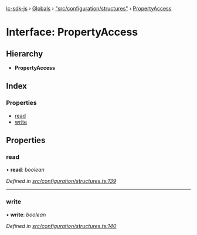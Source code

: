 [lc-sdk-js](../README.md) › [Globals](../globals.md) › ["src/configuration/structures"](../modules/_src_configuration_structures_.md) › [PropertyAccess](_src_configuration_structures_.propertyaccess.md)

# Interface: PropertyAccess

## Hierarchy

* **PropertyAccess**

## Index

### Properties

* [read](_src_configuration_structures_.propertyaccess.md#read)
* [write](_src_configuration_structures_.propertyaccess.md#write)

## Properties

###  read

• **read**: *boolean*

*Defined in [src/configuration/structures.ts:139](https://github.com/livechat/lc-sdk-js/blob/5281c0a/src/configuration/structures.ts#L139)*

___

###  write

• **write**: *boolean*

*Defined in [src/configuration/structures.ts:140](https://github.com/livechat/lc-sdk-js/blob/5281c0a/src/configuration/structures.ts#L140)*

